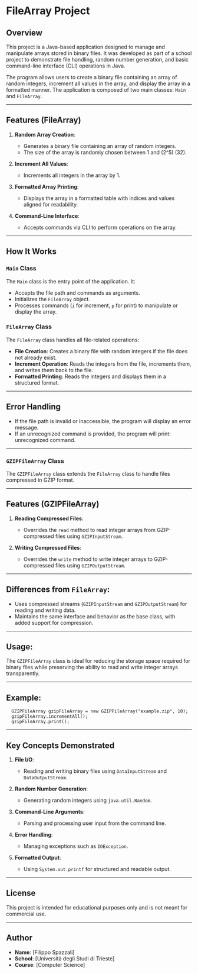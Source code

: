 # FileArray Project

## Overview

This project is a Java-based application designed to manage and manipulate arrays stored in binary files. It was
developed as part of a school project to demonstrate file handling, random number generation, and basic command-line
interface (CLI) operations in Java.

The program allows users to create a binary file containing an array of random integers, increment all values in the
array, and display the array in a formatted manner. The application is composed of two main classes: `Main` and
`FileArray`.

---

## Features (FileArray)

1. **Random Array Creation**:
    - Generates a binary file containing an array of random integers.
    - The size of the array is randomly chosen between 1 and \(2^5\) (32).

2. **Increment All Values**:
    - Increments all integers in the array by 1.

3. **Formatted Array Printing**:
    - Displays the array in a formatted table with indices and values aligned for readability.

4. **Command-Line Interface**:
    - Accepts commands via CLI to perform operations on the array.

---

## How It Works

### `Main` Class

The `Main` class is the entry point of the application. It:

- Accepts the file path and commands as arguments.
- Initializes the `FileArray` object.
- Processes commands (`i` for increment, `p` for print) to manipulate or display the array.

### `FileArray` Class

The `FileArray` class handles all file-related operations:

- **File Creation**: Creates a binary file with random integers if the file does not already exist.
- **Increment Operation**: Reads the integers from the file, increments them, and writes them back to the file.
- **Formatted Printing**: Reads the integers and displays them in a structured format.

---

## Error Handling

- If the file path is invalid or inaccessible, the program will display an error message.
- If an unrecognized command is provided, the program will print: unrecognized command.

---

### `GZIPFileArray` Class

The `GZIPFileArray` class extends the `FileArray` class to handle files compressed in GZIP format.

---

## Features (GZIPFileArray)
1. **Reading Compressed Files**:
   - Overrides the `read` method to read integer arrays from GZIP-compressed files using `GZIPInputStream`.

2. **Writing Compressed Files**:
   - Overrides the `write` method to write integer arrays to GZIP-compressed files using `GZIPOutputStream`.

---

## Differences from `FileArray`:
- Uses compressed streams (`GZIPInputStream` and `GZIPOutputStream`) for reading and writing data.
- Maintains the same interface and behavior as the base class, with added support for compression.

---

## Usage:
The `GZIPFileArray` class is ideal for reducing the storage space required for binary files while preserving the ability to read and write integer arrays transparently.

---

## Example:
      GZIPFileArray gzipFileArray = new GZIPFileArray("example.zip", 10);
      gzipFileArray.incrementAll();
      gzipFileArray.print();

---

## Key Concepts Demonstrated

1. **File I/O**:
    - Reading and writing binary files using `DataInputStream` and `DataOutputStream`.

2. **Random Number Generation**:
    - Generating random integers using `java.util.Random`.

3. **Command-Line Arguments**:
    - Parsing and processing user input from the command line.

4. **Error Handling**:
    - Managing exceptions such as `IOException`.

5. **Formatted Output**:
    - Using `System.out.printf` for structured and readable output.

---

## License

This project is intended for educational purposes only and is not meant for commercial use.

---

## Author

- **Name**: [Filippo Spazzali]
- **School**: [Università degli Studi di Trieste]
- **Course**: [Computer Science]
